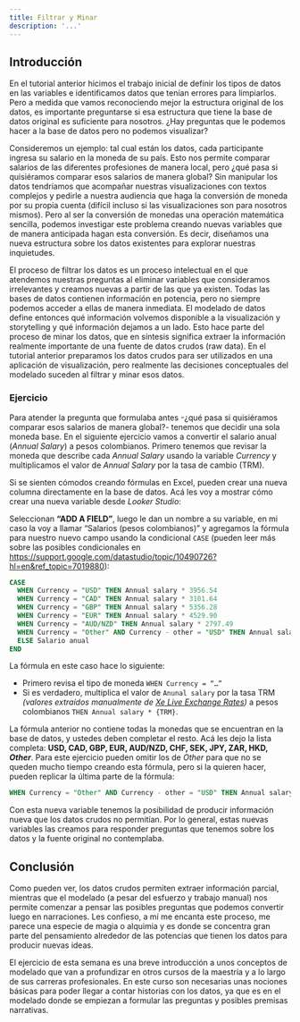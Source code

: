 ```yaml
---
title: Filtrar y Minar
description: '...'
---
```


## Introducción

En el tutorial anterior hicimos el trabajo inicial de definir los tipos de datos en las variables e identificamos datos que tenían errores para limpiarlos. Pero a medida que vamos reconociendo mejor la estructura original de los datos, es importante preguntarse si esa estructura que tiene la base de datos original es suficiente para nosotros. ¿Hay preguntas que le podemos hacer a la base de datos pero no podemos visualizar?

Consideremos un ejemplo: tal cual están los datos, cada participante ingresa su salario en la moneda de su país. Esto nos permite comparar salarios de las diferentes profesiones de manera local, pero ¿qué pasa si quisiéramos comparar esos salarios de manera global? Sin manipular los datos tendríamos que acompañar nuestras visualizaciones con textos complejos y pedirle a nuestra audiencia que haga la conversión de moneda por su propia cuenta (difícil incluso si las visualizaciones son para nosotros mismos). Pero al ser la conversión de monedas una operación matemática sencilla, podemos investigar este problema creando nuevas variables que de manera anticipada hagan esta conversión. Es decir, diseñamos una nueva estructura sobre los datos existentes para explorar nuestras inquietudes.

El proceso de filtrar los datos es un proceso intelectual en el que atendemos nuestras preguntas al eliminar variables que consideramos irrelevantes y creamos nuevas a partir de las que ya existen. Todas las bases de datos contienen información en potencia, pero no siempre podemos acceder a ellas de manera inmediata. El modelado de datos define entonces qué información volvemos disponible a la visualización y storytelling y qué información dejamos a un lado. Esto hace parte del proceso de minar los datos, que en síntesis significa extraer la información realmente importante de una fuente de datos crudos (raw data). En el tutorial anterior preparamos los datos crudos para ser utilizados en una aplicación de visualización, pero realmente las decisiones conceptuales del modelado suceden al filtrar y minar esos datos.

### Ejercicio

Para atender la pregunta que formulaba antes -¿qué pasa si quisiéramos comparar esos salarios de manera global?- tenemos que decidir una sola moneda base. En el siguiente ejercicio vamos a convertir el salario anual (_Annual Salary_) a pesos colombianos. Primero tenemos que revisar la moneda que describe cada _Annual Salary_ usando la variable _Currency_ y multiplicamos el valor de _Annual Salary_ por la tasa de cambio (TRM).

Si se sienten cómodos creando fórmulas en Excel, pueden crear una nueva columna directamente en la base de datos. Acá les voy a mostrar cómo crear una nueva variable desde _Looker Studio_:

Seleccionan **“ADD A FIELD”**, luego le dan un nombre a su variable, en mi caso la voy a llamar “Salarios (pesos colombianos)” y agregamos la fórmula para nuestro nuevo campo usando la condicional `CASE` (pueden leer más sobre las posibles condicionales en https://support.google.com/datastudio/topic/10490726?hl=en&ref_topic=7019880):

```sql
CASE
  WHEN Currency = "USD" THEN Annual salary * 3956.54
  WHEN Currency = "CAD" THEN Annual salary * 3101.64
  WHEN Currency = "GBP" THEN Annual salary * 5356.28
  WHEN Currency = "EUR" THEN Annual salary * 4529.90
  WHEN Currency = "AUD/NZD" THEN Annual salary * 2797.49
  WHEN Currency = "Other" AND Currency - other = "USD" THEN Annual salary * 3956.54
  ELSE Salario anual
END
```

La fórmula en este caso hace lo siguiente:

- Primero revisa el tipo de moneda `WHEN Currency = “…”`
- Si es verdadero, multiplica el valor de `Anunal salary` por la tasa TRM _(valores extraídos manualmente de <a href="https://www.xe.com/currencyconverter/" target="_blank">Xe Live Exchange Rates</a>)_ a pesos colombianos `THEN Annual salary * {TRM}`.

La fórmula anterior no contiene todas la monedas que se encuentran en la base de datos, y ustedes deben completar el resto. Acá les dejo la lista completa: **USD, CAD, GBP, EUR, AUD/NZD, CHF, SEK, JPY, ZAR, HKD, _Other_**. Para este ejercicio pueden omitir los de _Other_ para que no se queden mucho tiempo creando esta fórmula, pero si la quieren hacer, pueden replicar la última parte de la fórmula:

```sql
WHEN Currency = "Other" AND Currency - other = "USD" THEN Annual salary * 3956.54
```

Con esta nueva variable tenemos la posibilidad de producir información nueva que los datos crudos no permitían. Por lo general, estas nuevas variables las creamos para responder preguntas que tenemos sobre los datos y la fuente original no contemplaba.

## Conclusión

Como pueden ver, los datos crudos permiten extraer información parcial, mientras que el modelado (a pesar del esfuerzo y trabajo manual) nos permite comenzar a pensar las posibles preguntas que podemos convertir luego en narraciones. Les confieso, a mí me encanta este proceso, me parece una especie de magia o alquimia y es donde se concentra gran parte del pensamiento alrededor de las potencias que tienen los datos para producir nuevas ideas.

El ejercicio de esta semana es una breve introducción a unos conceptos de modelado que van a profundizar en otros cursos de la maestría y a lo largo de sus carreras profesionales. En este curso son necesarias unas nociones básicas para poder llegar a contar historias con los datos, ya que es en el modelado donde se empiezan a formular las preguntas y posibles premisas narrativas.
